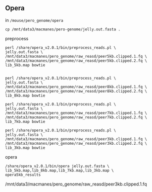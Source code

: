 Opera
--

in `/mouse/pero_genome/opera`

	cp /mnt/data3/macmanes/pero-genome/jelly.out.fasta .
	
preprocess
	
	perl /share/opera_v2.0.1/bin/preprocess_reads.pl \
	jelly.out.fasta \
	/mnt/data3/macmanes/pero_genome/raw_reasd/peer5kb.clipped.1.fq \
	/mnt/data3/macmanes/pero_genome/raw_reasd/peer5kb.clipped.2.fq \
	lib_5kb.map bowtie
	

	perl /share/opera_v2.0.1/bin/preprocess_reads.pl \
	jelly.out.fasta \
	/mnt/data3/macmanes/pero_genome/raw_reasd/peer8kb.clipped.1.fq \
	/mnt/data3/macmanes/pero_genome/raw_reasd/peer8kb.clipped.2.fq \
	lib_8kb.map bowtie

	perl /share/opera_v2.0.1/bin/preprocess_reads.pl \
	jelly.out.fasta \
	/mnt/data3/macmanes/pero_genome/raw_reasd/peer7kb.clipped.1.fq \
	/mnt/data3/macmanes/pero_genome/raw_reasd/peer7kb.clipped.2.fq \
	lib_7kb.map bowtie

	perl /share/opera_v2.0.1/bin/preprocess_reads.pl \
	jelly.out.fasta \
	/mnt/data3/macmanes/pero_genome/raw_reasd/peer3kb.clipped.1.fq \
	/mnt/data3/macmanes/pero_genome/raw_reasd/peer3kb.clipped.2.fq \
	lib_3kb.map bowtie

opera

	/share/opera_v2.0.1/bin/opera jelly.out.fasta \
	lib_5kb.map,lib_8kb.map,lib_7kb.map,lib_3kb.map \
	opera5kb_results


/mnt/data3/macmanes/pero_genome/raw_reasd/peer3kb.clipped.1.fq